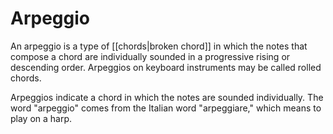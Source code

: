 # Arpeggio

An arpeggio is a type of [[chords|broken chord]] in which the notes that compose a chord are individually sounded in a progressive rising or descending order. Arpeggios on keyboard instruments may be called rolled chords.

Arpeggios indicate a chord in which the notes are sounded individually. The word "arpeggio" comes from the Italian word "arpeggiare," which means to play on a harp.
